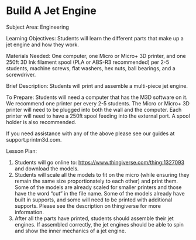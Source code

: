 # Build A Jet Engine

Subject Area: Engineering

Learning Objectives: Students will learn the different parts that make up a jet engine and how they work.   
   
Materials Needed: One computer, one Micro or Micro+ 3D printer, and one 250ft 3D Ink filament spool \(PLA or ABS-R3 recommended\) per 2-5 students, machine screws, flat washers, hex nuts, ball bearings, and a screwdriver. 

Brief Description: Students will print and assemble a multi-piece jet engine. 

To Prepare: Students will need a computer that has the M3D software on it. We recommend one printer per every 2-5 students. The Micro or Micro+ 3D printer will need to be plugged into both the wall and the computer. Each printer will need to have a 250ft spool feeding into the external port. A spool holder is also recommended. 

If you need assistance with any of the above please see our guides at support.printm3d.com. 

Lesson Plan: 

1. Students will go online to: https://www.thingiverse.com/thing:1327093 and download the models.  
2. Students will scale all the models to fit on the micro \(while ensuring they remain the same size proportionately to each other\) and print them. Some of the models are already scaled for smaller printers and those have the word “cut” in the file name. Some of the models already have built in supports, and some will need to be printed with additional supports. Please see the description on thingiverse for more information.   
3. After all the parts have printed, students should assemble their jet engines. If assembled correctly, the jet engines should be able to spin and show the inner mechanics of a jet engine. 

